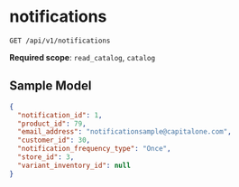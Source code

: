 notifications
===============

```shell
GET /api/v1/notifications
```

**Required scope**: `read_catalog`, `catalog`

Sample Model
------------

```json
{
  "notification_id": 1,
  "product_id": 79,
  "email_address": "notificationsample@capitalone.com",
  "customer_id": 30,
  "notification_frequency_type": "Once",
  "store_id": 3,
  "variant_inventory_id": null
}
```
